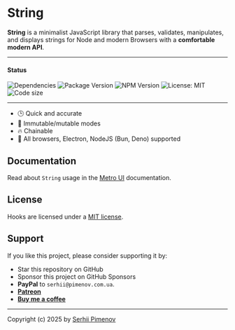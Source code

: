 # String

 **String** is a minimalist JavaScript library that parses, validates, manipulates, and displays strings for Node and modern Browsers with a **comfortable modern API**.


---
#### Status
![Dependencies](https://img.shields.io/badge/Dependencies-none-darklime.svg)
![Package Version](https://img.shields.io/github/package-json/v/olton/string)
![NPM Version](https://img.shields.io/npm/v/%40olton%2Fstring)
![License: MIT](https://img.shields.io/badge/License-MIT-blue.svg?color=7852a9)
![Code size](https://img.shields.io/github/languages/code-size/olton/string.svg?color=830000)



<hr>

* 🕒 Quick and accurate
* 💪 Immutable/mutable modes
* 🔥 Chainable
* 👫 All browsers, Electron, NodeJS (Bun, Deno) supported

## Documentation

Read about `String` usage in the [Metro UI](https://docs-new.metroui.org.ua/libraries/string) documentation.

## License

Hooks are licensed under a [MIT license](LICENSE).

## Support

If you like this project, please consider supporting it by:

+ Star this repository on GitHub
+ Sponsor this project on GitHub Sponsors
+ **PayPal** to `serhii@pimenov.com.ua`.
+ [**Patreon**](https://www.patreon.com/metroui)
+ [**Buy me a coffee**](https://buymeacoffee.com/pimenov)

---

Copyright (c) 2025 by [Serhii Pimenov](https://pimenov.com.ua)